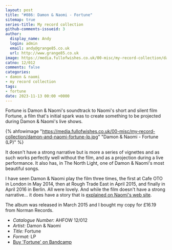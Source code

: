```yaml
---
layout: post
title: "#086: Damon & Naomi - Fortune"
sitemap: true
series-title: My record collection
github-comments-issueid: 3
author:
  display_name: Andy
  login: admin
  email: andy@grange85.co.uk
  url: http://www.grange85.co.uk
image: https://media.fullofwishes.co.uk/00-misc/my-record-collection/damon-and-naomi-fortune-lp.jpg
catno: 12/012
comments: false
categories:
- damon & naomi
- my record collection
tags:
- fortune
date: 2023-11-13 00:00 +0000
---
```

Fortune is Damon & Naomi's soundtrack to Naomi's short and silent film Fortune, a film that's initial spark was to create something to be projected during Damon & Naomi's live shows.

{% ahfowimage "https://media.fullofwishes.co.uk/00-misc/my-record-collection/damon-and-naomi-fortune-lp.jpg" "Damon & Naomi - Fortune (LP)" %}

It doesn't have a strong narrative but is more a series of vignettes and as such works perfectly well without the film, and as a projection during a live performance. It also has, in The North Light, one of Damon & Naomi's most beautiful songs.

<!--more-->

I have seen Damon & Naomi play the film three times, the first at Cafe OTO in London in May 2014, then at Rough Trade East in April 2015, and finally in April 2016 in Berlin. All were lovely. And while the film doesn't have a strong narrative... it does have a story that is [explained on Naomi's web site](https://www.naomivision.com/film).

The album was released in March 2015 and I bought my copy for £16.19 from Norman Records.

 - *Catalogue Number:* AHFOW 12/012
 - *Artist:* Damon & Naomi
 - *Title:* Fortune
 - *Format:* LP
 - [Buy 'Fortune' on Bandcamp](https://damonandnaomi.bandcamp.com/album/fortune)
